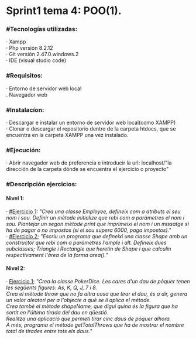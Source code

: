 **<h1>Sprint1 tema 4: POO(1).</h1>**

**<h3>#Tecnologías utilizadas:</h3>**
    · Xampp<br>
    · Php versión 8.2.12<br>
    · Git versión 2.47.0.windows.2<br>
    · IDE (visual studio code)

**<h3>#Requisitos:</h3>**
    · Entorno de servidor web local<br>
    . Navegador web

**<h3>#Instalacíon:</h3>**
    · Descargar e instalar un entorno de servidor web local(como XAMPP)<br>
    · Clonar o descargar el repositorio dentro de la carpeta htdocs, que se encuentra en la carpeta XAMPP una vez instalado.

**<h3>#Ejecución:</h3>**
    · Abrir navegador web de preferencia e introducir la url: localhost/"la dirección de la carpeta dónde se encuentra el ejercicio o proyecto"

**<h3>#Descripción ejercicios:</h3>**
    **<h4>Nivel 1:</h4>**
    · <a href="1.4.1_POO1_nivell1">#Ejercicio 1</a>: *"Crea una classe Employee, defineix com a atributs el seu nom i sou. Definir un mètode initialize que rebi com a paràmetres el nom i sou. Plantejar un segon mètode print que imprimeixi el nom i un missatge si ha de pagar o no impostos (si el sou supera 6000, paga impostos)."*<br>
    · <a href="1.4.2_POO1_nivell1">#Ejercicio 2</a>; *"Escriu un programa que defineixi una classe Shape amb un constructor que rebi com a paràmetres l'ample i alt. Defineix dues subclasses; Triangle i Rectangle que heretin de Shape i que calculin respectivament l'àrea de la forma area()."*
    **<h4>Nivel 2:</h4>**
    · <a href="1.4.1_POO1_nivell1">Ejercicio 1</a>; *"Crea la classe PokerDice. Les cares d'un dau de pòquer tenen les següents 
    figures: As, K, Q, J, 7 i 8.<br>Crea el mètode throw que no fa altra cosa que tirar el dau, és a dir, genera un valor aleatori 
    per a l'objecte a què se li aplica el mètode.<br>Crea també el mètode shapeName, que digui quina és la figura que ha sortit en 
    l'última tirada del dau en qüestió.<br>Realitza una aplicació que permeti tirar cinc daus de pòquer alhora.<br>A més, programa 
    el mètode getTotalThrows que ha de mostrar el nombre total de tirades entre tots els daus."*
